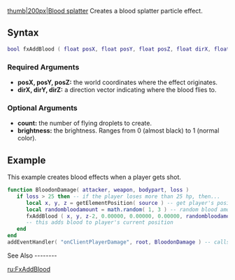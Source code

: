 [thumb|200px|Blood splatter](/docs/image-fxblood.png.md "wikilink") Creates a blood splatter particle effect.

Syntax
------

``` lua
bool fxAddBlood ( float posX, float posY, float posZ, float dirX, float dirY, float dirZ, [int count=1, float brightness=1.0] )
```

### Required Arguments

-   **posX, posY, posZ:** the world coordinates where the effect originates.
-   **dirX, dirY, dirZ:** a direction vector indicating where the blood flies to.

### Optional Arguments

-   **count:** the number of flying droplets to create.
-   **brightness:** the brightness. Ranges from 0 (almost black) to 1 (normal color).

Example
-------

<section name="Client" class="client" show="true">
This example creates blood effects when a player gets shot.

``` lua
function BloodonDamage( attacker, weapon, bodypart, loss )
   if loss > 25 then -- if the player loses more than 25 hp, then...
      local x, y, z = getElementPosition( source ) -- get player's position for adding blood
      local randombloodamount = math.random( 1, 3 ) -- random blood amount 1-3
      fxAddBlood ( x, y, z-2, 0.00000, 0.00000, 0.00000, randombloodamount, 1 )
      -- this adds blood to player's current position
   end
end
addEventHandler( "onClientPlayerDamage", root, BloodonDamage ) -- calls the function when a player loses hp
```

</section>
See Also
--------

[ru:FxAddBlood](/docs/ru-fxaddblood.md "wikilink")
